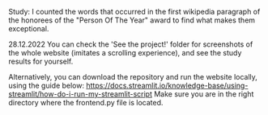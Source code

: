 Study: I counted the words that occurred in the first wikipedia paragraph of the honorees of the "Person Of The Year" award to find what makes them exceptional.

28.12.2022
You can check the 'See the project!' folder for screenshots of the whole website (imitates a scrolling experience), and see the study results for yourself.

Alternatively, you can download the repository and run the website locally, using the guide below: 
https://docs.streamlit.io/knowledge-base/using-streamlit/how-do-i-run-my-streamlit-script 
Make sure you are in the right directory where the frontend.py file is located.
